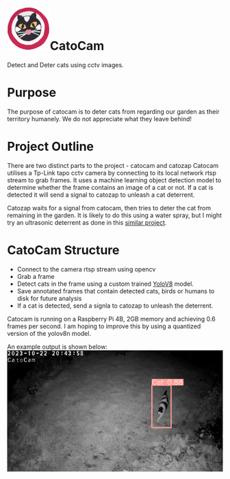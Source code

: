 
<img src="https://github.com/jones139/catocam/blob/main/www/static/catocam_logo.png?raw=true" width=100/>CatoCam
=======
Detect and Deter cats using cctv images.

Purpose
=======
The purpose of catocam is to deter cats from regarding our garden as their territory humanely.   We do not appreciate what they leave behind!

Project Outline
===============
There are two distinct parts to the project - catocam and catozap
Catocam utilises a Tp-Link tapo cctv camera by connecting to its local network rtsp stream to grab frames.   It uses a machine learning object detection model to determine whether the frame contains an image of a cat or not.
If a cat is detected it will send a signal to catozap to unleash a cat deterrent.

Catozap waits for a signal from catocam, then tries to deter the cat from remaining in the garden.   It is likely to do this using a water spray, but I might try an ultrasonic deterrent as done in this [similar project](https://medium.com/@james.milward/deterring-foxes-and-badgers-with-tensorflow-lite-python-raspberry-pi-ring-cameras-ultrasonic-75b3160faa3c).

CatoCam Structure
=================
  - Connect to the camera rtsp stream using opencv
  - Grab a frame
  - Detect cats in the frame using a custom trained [YoloV8](https://yolov8.com) model.
  - Save annotated frames that contain detected cats, birds or humans to disk for future analysis
  - If a cat is detected, send a signla to catozap to unleash the deterrent.

  Catocam is running on a Raspberry Pi 4B, 2GB memory and achieving 0.6 frames per second.  I am hoping to improve this by using a quantized version of the yolov8n model.

  An example output is shown below:
  <img src="https://github.com/jones139/catocam/blob/main/Docs/example_image.png?raw=true" width=640/>





